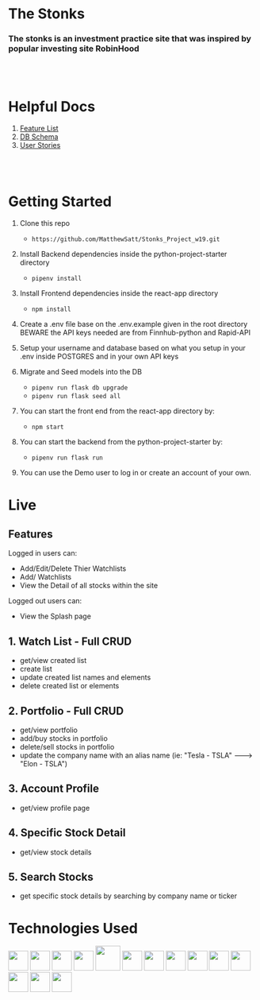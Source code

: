 <h1> The Stonks </h1>
<h3> The stonks is an investment practice site that was inspired by popular investing site RobinHood</h3>
<br>
</br>

<h1> Helpful Docs </h1>
<ol>
 <li><a href='https://github.com/MatthewSatt/Stonks_Project_w19/wiki/Feature-List'>Feature List</a> </li>
 <li><a href='https://github.com/MatthewSatt/Stonks_Project_w19/wiki/Database-Schema'>DB Schema</a></li>
 <li><a href='https://github.com/MatthewSatt/Stonks_Project_w19/wiki/Feature-List'>User Stories</a></li>
</ol>

<div>

<br>
</br>
<h1> Getting Started </h1>

1. Clone this repo

    * ```https://github.com/MatthewSatt/Stonks_Project_w19.git```

2. Install Backend dependencies inside the python-project-starter directory

    * ```pipenv install```

3. Install Frontend dependencies inside the react-app directory

    * ```npm install```


4. Create a .env file base on the .env.example given in the root directory BEWARE the API keys needed are from Finnhub-python and Rapid-API

5. Setup your username and database based on what you setup in your .env inside POSTGRES and in your own API keys

6. Migrate and Seed models into the DB

    * ```pipenv run flask db upgrade```
    * ```pipenv run flask seed all```

7. You can start the front end from the react-app directory by:

    * ```npm start```
8. You can start the backend from the python-project-starter by:

    * ```pipenv run flask run```

8. You can use the Demo user to log in or create an account of your own.


<h1> Live </h1>

## Features

Logged in users can:

 - Add/Edit/Delete Thier Watchlists
 - Add/ Watchlists
 - View the Detail of all stocks within the site

Logged out users can:
- View the Splash page

##  1. Watch List - Full CRUD
  * get/view created list
  * create list
  * update created list names and elements
  * delete created list or elements

## 2. Portfolio - Full CRUD
  * get/view portfolio
  * add/buy stocks in portfolio
  * delete/sell stocks in portfolio
  * update the company name with an alias name (ie: "Tesla - TSLA" ---> "Elon - TSLA")

##  3. Account Profile
  * get/view profile page

## 4. Specific Stock Detail
  * get/view stock details

## 5. Search Stocks
  * get specific stock details by searching by company name or ticker




<h1>Technologies Used </h1>
<img  src="https://cdn.jsdelivr.net/gh/devicons/devicon/icons/javascript/javascript-original.svg"  height=40/>
<img src="https://cdn.jsdelivr.net/gh/devicons/devicon/icons/react/react-original.svg" height=40/>
<img src="https://cdn.jsdelivr.net/gh/devicons/devicon/icons/redux/redux-original.svg" height=40/>
<img src="https://cdn.jsdelivr.net/gh/devicons/devicon/icons/nodejs/nodejs-plain-wordmark.svg" height=40/>
<img src="https://cdn.jsdelivr.net/gh/devicons/devicon/icons/express/express-original-wordmark.svg" height=50/>
<img  src="https://cdn.jsdelivr.net/gh/devicons/devicon/icons/postgresql/postgresql-original.svg"  height=40/>
<img  src="https://cdn.jsdelivr.net/gh/devicons/devicon/icons/sequelize/sequelize-original.svg"  height=40/>
<img  src="https://cdn.jsdelivr.net/gh/devicons/devicon/icons/css3/css3-original.svg"  height=40/>
<img  src="https://cdn.jsdelivr.net/gh/devicons/devicon/icons/html5/html5-original.svg"  height=40/>
<img  src="https://cdn.jsdelivr.net/gh/devicons/devicon/icons/git/git-original.svg"  height=40/>
<img  src="https://cdn.jsdelivr.net/gh/devicons/devicon/icons/vscode/vscode-original.svg"  height=40/>
<img src="https://cdn.jsdelivr.net/gh/devicons/devicon/icons/python/python-original.svg" height=40/>
<img src="https://cdn.jsdelivr.net/gh/devicons/devicon/icons/flask/flask-original-wordmark.svg" height=40/>
<img src="https://cdn.jsdelivr.net/gh/devicons/devicon/icons/docker/docker-plain-wordmark.svg" height=40/>


</div>
